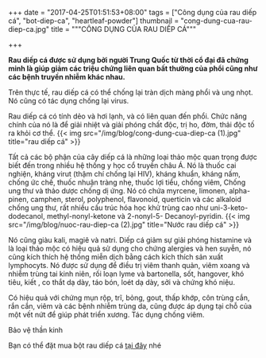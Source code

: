 +++
date = "2017-04-25T01:51:53+08:00"
tags = ["Công dụng của rau diếp cá", "bot-diep-ca", "heartleaf-powder"]
thumbnail = "cong-dung-cua-rau-diep-ca.jpg"
title = """CÔNG DỤNG CỦA RAU DIẾP CÁ"""

+++
 
**Rau diếp cá được sử dụng bởi người Trung Quốc từ thời cổ đại đã chứng minh là giúp giảm các triệu chứng liên quan bất thường của phổi cũng như các bệnh truyền nhiễm khác nhau.**

Trên thực tế, rau diếp cá có thể chống lại tràn dịch màng phổi và ung nhọt. Nó cũng có tác dụng chống lại virus.

Rau diếp cá có tính dẻo và hơi lạnh, và có liên quan đến phổi. 
Chức năng chính của nó là để giải nhiệt và giải phóng chất độc, trị ho, đờm, thải độc tố ra khỏi cơ thể.
{{< img src="/img/blog/cong-dung-cua-diep-ca (1).jpg" title="rau diếp cá" >}} 

Tất cả các bộ phận của cây diếp cá là những loại thảo mộc quan trọng được biết đến trong nhiều hệ thống y học cổ truyền châu Á. 
Nó là thuốc cai nghiện, kháng virut (thậm chí chống lại HIV), kháng khuẩn, kháng nấm, chống ức chế, thuốc nhuận tràng nhẹ, thuốc lợi tiểu, chống viêm, 
Chống ung thư và thảo dược chống dị ứng. Nó có chứa myrcene, limonen, alpha-pinen, camphen, sterol, polyphenol, flavonoid, querticin và các alkaloid chống ung thư, rất nhiều cấu trúc hóa học khử trùng cao như uni-3-keto-dodecanol, methyl-nonyl-ketone và 2-nonyl-5- Decanoyl-pyridin.
{{< img src="/img/blog/nuoc-rau-diep-ca (2).jpg" title="Nước rau diếp cá" >}} 

Nó cũng giàu kali, magiê và natri. Diếp cá giảm sự giải phóng histamine và là loại thảo mộc có hiệu quả sử dụng cho chứng alergies và hen suyễn, nó cũng kích thích hệ thống miễn dịch bằng cách kích thích sản xuất lymphocyts. Nó được sử dụng để điều trị viêm thanh quản, viêm xoang và nhiễm trùng tai kinh niên, rối loạn lyme và bartonella, sốt, hangover, khó tiêu, kiết , co thắt dạ dày, táo bón, loét dạ dày, sởi và chứng khó niệu. 

Có hiệu quả với chứng mụn rộp, trĩ, bỏng, gout, thấp khớp, côn trùng cắn, rắn cắn, viêm và các bệnh nhiễm trùng da, cũng được áp dụng tại chỗ của một vết nứt để giúp phát triển xương. Tác dụng chống viêm.

Bảo vệ thần kinh

Bạn có thể đặt mua bột rau diếp cá [tại đây](/san-pham/bột-rau-diếp-cá-100g/) nhé
